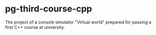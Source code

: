 # pg-third-course-cpp
The project of a console simulator "Virtual world" prepared for passing a first C++ course at university. 
